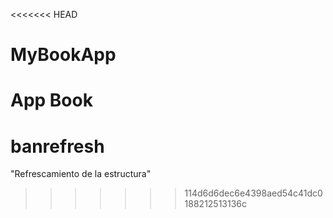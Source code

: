 <<<<<<< HEAD
# MyBookApp
App Book
=======
# banrefresh
"Refrescamiento de la estructura"
>>>>>>> 114d6d6dec6e4398aed54c41dc0188212513136c
